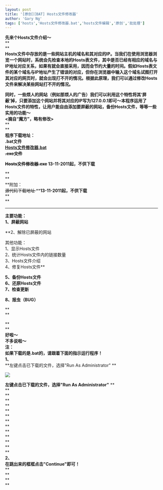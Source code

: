 ```yaml
---
layout: post
title: '[原创][BAT] Hosts文件修改器'
author: 'Gary Ng'
tags: ['hosts','Hosts文件修改器.bat','hosts文件编辑','原创','批处理']
---
```


**先来个Hosts文件介绍～**  
**  
**  
**Hosts文件中存放的是一些网站主机的域名和其对应的IP。当我们在使用浏览器浏览一个网站时，系统会先检查本地的Hosts表文件，其中是否已经有相应的域名与IP地址对应关系，如果有就会直接采用，因而会节约大量的时间。假如Hosts表文件的某个域名与IP地址产生了错误的对应，但你在浏览器中输入这个域名试图打开其对应的网页时，就会出现打不开的情况。根据此原理，我们可以通过修改Hosts文件来解决某些网站打不开的情况。**  
  
**同时，一些烦人的网站（例如那烦人的广告）我们可以利用这个特性将其‘屏蔽’掉，只要添加这个网站并将其对应的IP写为127.0.0.1即可～本程序运用了Hosts文件的特性，让用户能自由添加要屏蔽的网站，备份Hosts文件，等等一些实用的功能～**  
**<摘自“魔方”，略有修改>**  
**  
**  
**程序下载地址：**  
**.bat文件**  
**[Hosts文件修改器.bat](http://dl.dropbox.com/u/43619472/%E6%89%B9%E5%A4%84%E7%90%86/Hosts%E6%96%87%E4%BB%B6%E4%BF%AE%E6%94%B9%E5%99%A8/Hosts%E6%96%87%E4%BB%B6%E4%BF%AE%E6%94%B9%E5%99%A8.bat)**  
**<strike>.exe文件 </strike>**  
  


**<s>Hosts</s>****<s>文件修改器</s>****<strike>.exe</strike>  13-11-2011起，不供下载**

<strike>  
</strike>

  
**  
**  
**附加：  
<strike>源代码下载地址  </strike>****13-11-2011起，不供下载**  
**  
**  
****  


**主要功能：  
1、屏蔽网站**

**2、解除已屏蔽的网站  
  
其他功能：  
1、显示Hosts文件  
2、统计Hosts文件内的链接数量  
3、Hosts文件介绍  
4、修复Hosts文件**

**5、备份Hosts文件  
6、还原Hosts文件  
7、检查更新**

**8、报虫（BUG）**

**  
**

**  
**  
**好啦～**  
**不多说啦～**  
**注：**  
**如果下载的是.bat的，请跟着下面的指示运行程序！**  
**1、**  
**左键点击已下载的文件，选择"Run As Administrator" **  


**![](http://3.bp.blogspot.com/-ZhDHPx8UtE0/Tpbq_pWCtnI/AAAAAAAAAE0/22qT8P_LQJc/s400/1.jpg)**

**左键点击已下载的文件，选择"Run As Administrator"**
**  
**  
**  
**  
**  
**  
**  
**  
**  
**  
**  
**  
**  
**  
**2、**  
**在跳出来的框框点击"Continue"即可！**  
**  
**  
**  
**
